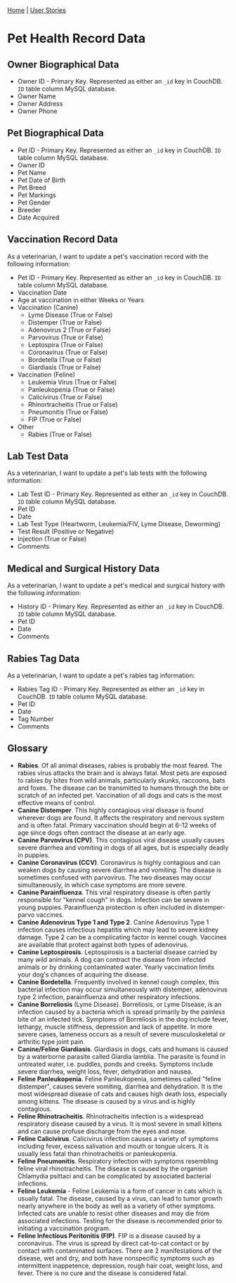 [Home](/) | [User Stories](/pet/)

# Pet Health Record Data

## Owner Biographical Data

- Owner ID - Primary Key. Represented as either an `_id` key in CouchDB.  `ID` table column MySQL database.
- Owner Name
- Owner Address
- Owner Phone

## Pet Biographical Data

  - Pet ID - Primary Key. Represented as either an `_id` key in CouchDB.  `ID` table column MySQL database.
  - Owner ID
  - Pet Name
  - Pet Date of Birth
  - Pet Breed
  - Pet Markings
  - Pet Gender
  - Breeder
  - Date Acquired

## Vaccination Record Data

As a veterinarian, I want to update a pet's vaccination record with the following information:

- Pet ID - Primary Key. Represented as either an `_id` key in CouchDB.  `ID` table column MySQL database.
- Vaccination Date
- Age at vaccination in either Weeks or Years
- Vaccination (Canine)
  - Lyme Disease  (True or False)
  - Distemper (True or False)
  - Adenovirus 2 (True or False)
  - Parvovirus (True or False)
  - Leptospira (True or False)
  - Coronavirus (True or False)
  - Bordetella (True or False)
  - Giardiasis (True or False)
- Vaccination (Feline)
  - Leukemia Virus (True or False)
  - Panleukopenia (True or False)
  - Calicivirus (True or False)
  - Rhinortracheitis (True or False)
  - Pneumonitis (True or False)
  - FIP (True or False)
- Other
  - Rabies (True or False)

## Lab Test Data

As a veterinarian, I want to update a pet's lab tests with the following information:

- Lab Test ID - Primary Key. Represented as either an `_id` key in CouchDB.  `ID` table column MySQL database.
- Pet ID
- Date
- Lab Test Type (Heartworm, Leukemia/FIV, Lyme Disease, Deworming)
- Test Result (Positive or Negative)
- Injection (True or False)
- Comments

## Medical and Surgical History Data

As a veterinarian, I want to update a pet's medical and surgical history with the following information:
- History ID - Primary Key. Represented as either an `_id` key in CouchDB.  `ID` table column MySQL database.
- Pet ID
- Date
- Comments

## Rabies Tag Data

As a veterinarian, I want to update a pet's rabies tag information:

- Rabies Tag ID - Primary Key. Represented as either an `_id` key in CouchDB.  `ID` table column MySQL database.
- Pet ID
- Date
- Tag Number
- Comments


## Glossary

- **Rabies**.  Of all animal diseases, rabies is probably the most feared. The rabies virus attacks the brain and is always fatal. Most pets are exposed to rabies by bites from wild animals, particularly skunks, raccoons, bats and foxes. The disease can be transmitted to humans through the bite or scratch of an infected pet. Vaccination of all dogs and cats is the most effective means of control.
- **Canine Distemper**. This highly contagious viral disease is found wherever dogs are found. It affects the respiratory and nervous system and is often fatal. Primary vaccination should begin at 6-12 weeks of age since dogs often contract the disease at an early age.
- **Canine Parvovirus (CPV)**.  This contagious viral disease usually causes severe diarrhea and vomiting in dogs of all ages, but is especially deadly in puppies.  
- **Canine Coronavirus (CCV)**.  Coronavirus is highly contagious and can weaken dogs by causing severe diarrhea and vomiting. The disease is sometimes confused with parvovirus. The two diseases may occur simultaneously, in which case symptoms are more severe.
- **Canine Parainfluenza**.  This viral respiratory disease is often partly responsible for "kennel cough" in dogs. Infection can be severe in young puppies. Parainfluenza protection is often included in distemper-parvo vaccines.
- **Canine Adenovirus Type 1 and Type 2**.  Canine Adenovirus Type 1 infection causes infectious hepatitis which may lead to severe kidney damage. Type 2 can be a complicating factor in kennel cough. Vaccines are available that protect against both types of adenovirus.
- **Canine Leptospirosis**.  Leptospirosis is a bacterial disease carried by many wild animals. A dog can contract the disease from infected animals or by drinking contaminated water. Yearly vaccination limits your dog's chances of acquiring the disease.
- **Canine Bordetella**. Frequently involved in kennel cough complex, this bacterial infection may occur simultaneously with distemper, adenovirus type 2 infection, parainfluenza and other respiratory infections.
- **Canine Borreliosis** (Lyme Disease).  Borreliosis, or Lyme Disease, is an infection caused by a bacteria which is spread primarily by the painless bite of an infected tick. Symptoms of Borreliosis in the dog include fever, lethargy, muscle stiffness, depression and lack of appetite. In more severe cases, lameness occurs as a result of severe musculoskeletal or arthritic type joint pain.
- **Canine/Feline Giardiasis**. Giardiasis in dogs, cats and humans is caused by a waterborne parasite called Giardia lamblia. The parasite is found in untreated water, i.e. puddles, ponds and creeks. Symptoms include severe diarrhea, weight loss, fever, dehydration and nausea.
- **Feline Panleukopenia**.  Feline Panleukopenia, sometimes called "feline distemper", causes severe vomiting, diarrhea and dehydration. It is the most widespread disease of cats and causes high death loss, especially among kittens. The disease is caused by a virus and is highly contagious.
- **Feline Rhinotracheitis**.  Rhinotracheitis infection is a widespread respiratory disease caused by a virus. It is most severe in small kittens and can cause profuse discharge from the eyes and nose.
- **Feline Calicivirus**. Calicivirus infection causes a variety of symptoms including fever, excess salivation and mouth or tongue ulcers. It is usually less fatal than rhinotracheitis or panleukopenia.
- **Feline Pneumonitis**.  Respiratory infection with symptoms resembling feline viral rhinotracheitis. The disease is caused by the organism Chlamydia psittaci and can be complicated by associated bacterial infections.
- **Feline Leukemia** - Feline Leukemia is a form of cancer in cats which is usually fatal. The disease, caused by a virus, can lead to tumor growth nearly anywhere in the body as well as a variety of other symptoms. Infected cats are unable to resist other diseases and may die from associated infections. Testing for the disease is recommended prior to initiating a vaccination program.
- **Feline Infectious Peritonitis (FIP)**.  FIP is a disease caused by a coronavirus. The virus is spread by direct cat-to-cat contact or by contact with contaminated surfaces. There are 2 manifestations of the disease, wet and dry, and both have nonspecific symptoms such as intermittent inappetence, depression, rough hair coat, weight loss, and fever. There is no cure and the disease is considered fatal.
